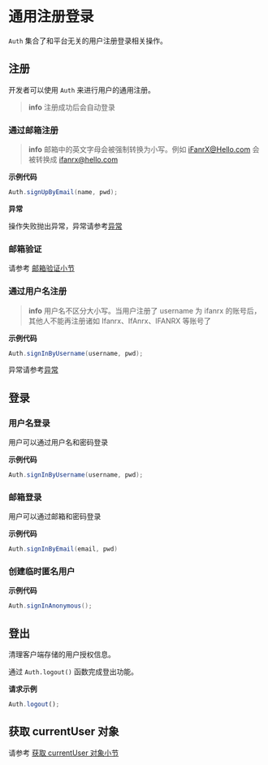 # 通用注册登录

 `Auth` 集合了和平台无关的用户注册登录相关操作。

## 注册

开发者可以使用 `Auth` 来进行用户的通用注册。

> **info**
> 注册成功后会自动登录


### 通过邮箱注册

> **info**
> 邮箱中的英文字母会被强制转换为小写。例如 iFanrX@Hello.com 会被转换成 ifanrx@hello.com 

**示例代码**

```java
Auth.signUpByEmail(name, pwd);
```

**异常**

操作失败抛出异常，异常请参考[异常](./error-code.md)

### 邮箱验证

请参考 [邮箱验证小节](./account.md)

### 通过用户名注册

> **info**
> 用户名不区分大小写。当用户注册了 username 为 ifanrx 的账号后，其他人不能再注册诸如 Ifanrx、IfAnrx、IFANRX 等账号了

**示例代码**

```java
Auth.signInByUsername(username, pwd);
```

异常请参考[异常](./error-code.md)

## 登录

### 用户名登录

用户可以通过用户名和密码登录

**示例代码**

```java
Auth.signInByUsername(username, pwd);
```

### 邮箱登录

用户可以通过邮箱和密码登录

**示例代码**

```java
Auth.signInByEmail(email, pwd)
```

### 创建临时匿名用户

**示例代码**

```java
Auth.signInAnonymous();
```

## 登出

清理客户端存储的用户授权信息。

通过 `Auth.logout()` 函数完成登出功能。

**请求示例**

```javascript
Auth.logout();
```

## 获取 currentUser 对象

请参考 [获取 currentUser 对象小节](./account.md)
